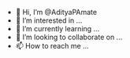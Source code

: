 - 👋 Hi, I’m @AdityaPAmate
- 👀 I’m interested in ...
- 🌱 I’m currently learning ...
- 💞️ I’m looking to collaborate on ...
- 📫 How to reach me ...

<!---
AdityaPAmate/AdityaPAmate is a ✨ special ✨ repository because its `README.md` (this file) appears on your GitHub profile.
You can click the Preview link to take a look at your changes.
--->
